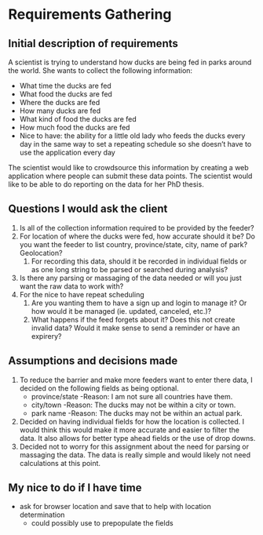 # Requirements Gathering
## Initial description of requirements
A scientist is trying to understand how ducks are being fed in parks around the world. She wants
to collect the following information:
- What time the ducks are fed
- What food the ducks are fed
- Where the ducks are fed
- How many ducks are fed
- What kind of food the ducks are fed
- How much food the ducks are fed
- Nice to have: the ability for a little old lady who feeds the ducks every day in the same way to set a repeating schedule so she doesn’t have to use the application every day

The scientist would like to crowdsource this information by creating a web application where
people can submit these data points. The scientist would like to be able to do reporting on the
data for her PhD thesis.

## Questions I would ask the client
1. Is all of the collection information required to be provided by the feeder?
1. For location of where the ducks were fed, how accurate should it be? Do you want the feeder to list country, province/state, city, name of park? Geolocation?
   1. For recording this data, should it be recorded in individual fields or as one long string to be parsed or searched during analysis?
1. Is there any parsing or massaging of the data needed or will you just want the raw data to work with?
1. For the nice to have repeat scheduling
   1. Are you wanting them to have a sign up and login to manage it? Or how would it be managed (ie. updated, canceled, etc.)?
   1. What happens if the feed forgets about it? Does this not create invalid data? Would it make sense to send a reminder or have an expirery? 

## Assumptions and decisions made
1. To reduce the barrier and make more feeders want to enter there data, I decided on the following fields as being optional.
   - province/state -Reason: I am not sure all countries have them.
   - city/town -Reason: The ducks may not be within a city or town.
   - park name -Reason: The ducks may not be within an actual park.
2. Decided on having individual fields for how the location is collected. I would think this would make it more accurate and easier to filter the data. It also allows for better type ahead fields or the use of drop downs.
3. Decided not to worry for this assignment about the need for parsing or massaging the data. The data is really simple and would likely not need calculations at this point.

## My nice to do if I have time
- ask for browser location and save that to help with location determination
  - could possibly use to prepopulate the fields  